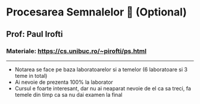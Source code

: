 # Procesarea Semnalelor 📶 (Optional)

## Prof: **Paul Irofti**

### Materiale: https://cs.unibuc.ro/~pirofti/ps.html

---

- Notarea se face pe baza laboratoarelor si a temelor (6 laboratoare si 3 teme in total)
- Ai nevoie de prezenta 100% la laborator
- Cursul e foarte interesant, dar nu ai neaparat nevoie de el ca sa treci, fa temele din timp ca sa nu dai examen la final
